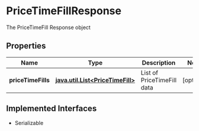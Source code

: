 

# PriceTimeFillResponse

The PriceTimeFill Response object

## Properties

Name | Type | Description | Notes
------------ | ------------- | ------------- | -------------
**priceTimeFills** | [**java.util.List&lt;PriceTimeFill&gt;**](PriceTimeFill.md) | List of PriceTimeFill data |  [optional]


## Implemented Interfaces

* Serializable


